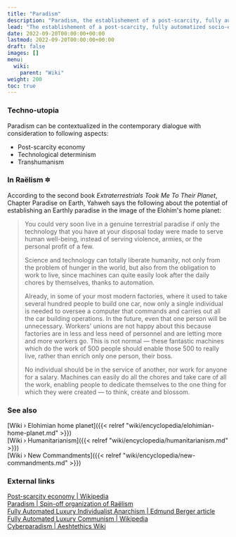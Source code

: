 ```yaml
---
title: "Paradism"
description: "Paradism, the establishement of a post-scarcity, fully automatized socio-economic system in the image of the Elohim's home planet. Through technological means of automatizing labour and alleviation of hardships, abundance, prosperity and personal fullfilment would become the new currency of social pursuit."
lead: "The establishement of a post-scarcity, fully automatized socio-economic system in the image of the Elohim's home planet. Through technological means of automatizing labour and alleviation of hardships, abundance, prosperity and personal fullfilment would become the new currency of social pursuit."
date: 2022-09-20T00:00:00+00:00
lastmod: 2022-09-20T00:00:00+00:00
draft: false
images: []
menu:
  wiki:
    parent: "Wiki"
weight: 200
toc: true
---
```


### Techno-utopia

Paradism can be contextualized in the contemporary dialogue with consideration to following aspects:
- Post-scarcity economy
- Technological determinism
- Transhumanism

### In Raëlism 🔯

According to the second book _Extraterrestrials Took Me To Their Planet_, Chapter Paradise on Earth, Yahweh says the following about the potential of establishing an Earthly paradise in the image of the Elohim's home planet:

> You could very soon live in a genuine terrestrial paradise if only the technology that you have at your disposal today were made to serve human well-being, instead of serving violence, armies, or the personal profit of a few.
>
> Science and technology can totally liberate humanity, not only from the problem of hunger in the world, but also from the obligation to work to live, since machines can quite easily look after the daily chores by themselves, thanks to automation.
>
> Already, in some of your most modern factories, where it used to take several hundred people to build one car, now only a single individual is needed to oversee a computer that commands and carries out all the car building operations. In the future, even that one person will be unnecessary. Workers' unions are not happy about this because factories are in less and less need of personnel and are letting more and more workers go. This is not normal — these fantastic machines which do the work of 500 people should enable those 500 to really live, rather than enrich only one person, their boss.
>
> No individual should be in the service of another, nor work for anyone for a salary. Machines can easily do all the chores and take care of all the work, enabling people to dedicate themselves to the one thing for which they were created — to think, create and blossom.

### See also

[Wiki › Elohimian home planet]({{< relref "wiki/encyclopedia/elohimian-home-planet.md" >}})</br>
[Wiki › Humanitarianism]({{< relref "wiki/encyclopedia/humanitarianism.md" >}})</br>
[Wiki › New Commandments]({{< relref "wiki/encyclopedia/new-commandments.md" >}})</br>

### External links

[Post-scarcity economy | Wikipedia](https://en.wikipedia.org/wiki/Post-scarcity_economy)</br>
[Paradism | Spin-off organization of Raëlism](https://paradism.org/)</br>
[Fully Automated Luxury Individualist Anarchism | Edmund Berger article](https://thelibertarianideal.com/2017/03/06/fully-automated-luxury-individualist-anarchism/)</br>
[Fully Automated Luxury Communism | Wikipedia](https://en.wikipedia.org/wiki/Fully_Automated_Luxury_Communism)</br>
[Cyberparadism | Aeshtethics Wiki](https://aesthetics.fandom.com/wiki/Cyberparadism)</br>
